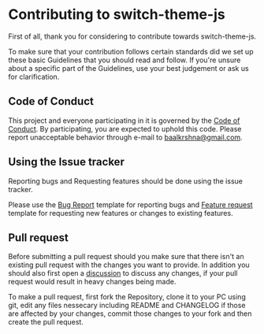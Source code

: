[coc]: https://github.com/PuneetGopinath/switch-theme-js/blob/main/.github/CODE_OF_CONDUCT.md
[discussion]: https://github.com/PuneetGopinath/switch-theme-js/discussions
[bug]: https://github.com/PuneetGopinath/switch-theme-js/issues/new?template=bug_report.md
[feature]: https://github.com/PuneetGopinath/switch-theme-js/issues/new?template=feature_request.md

# Contributing to switch-theme-js

First of all, thank you for considering to contribute towards switch-theme-js.

To make sure that your contribution follows certain standards did we set up these basic Guidelines that you should read and follow.
If you're unsure about a specific part of the Guidelines, use your best judgement or ask us for clarification.

## Code of Conduct

This project and everyone participating in it is governed by the [Code of Conduct][coc].
By participating, you are expected to uphold this code. Please report unacceptable behavior through e-mail to baalkrshna@gmail.com.

## Using the Issue tracker

Reporting bugs and Requesting features should be done using the issue tracker.

Please use the [Bug Report][bug] template for reporting bugs and [Feature request][feature] template for requesting new features or changes to existing features.

## Pull request

Before submitting a pull request should you make sure that there isn't an existing pull request with the changes you want to provide.
In addition you should also first open a [discussion] to discuss any changes, if your pull request would result in heavy changes being made.

To make a pull request, first fork the Repository, clone it to your PC using git, edit any files nessecary including README and CHANGELOG if those are affected by your changes, commit those changes to your fork and then create the pull request.
